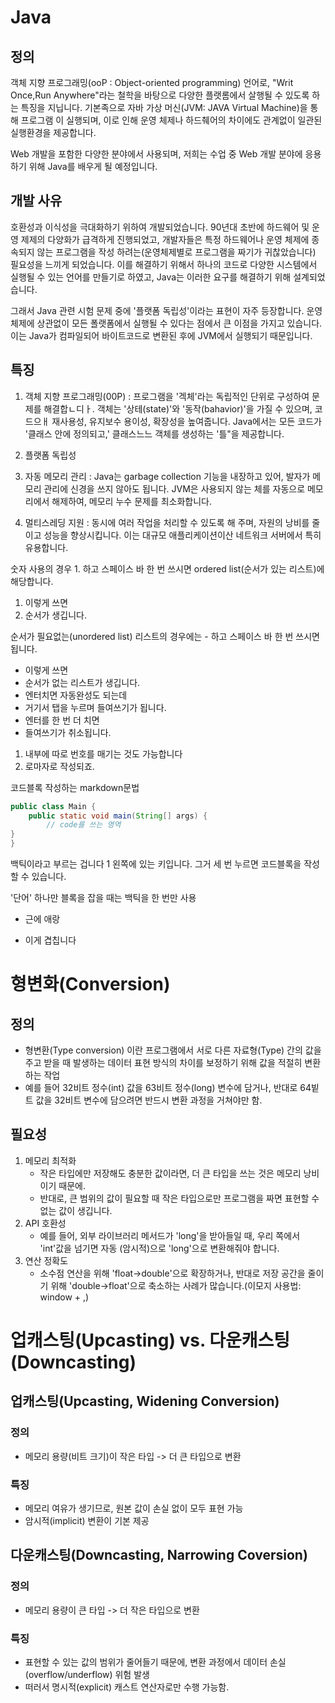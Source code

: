 # Java
## 정의
객체 지향 프로그래밍(ooP : Object-oriented programming) 언어로,
"Writ Once,Run Anywhere"라는 철학을 바탕으로 다양한 플랫롬에서
살행될 수 있도록 하는 특징을 지닙니다.
기본족으로 자바 가상 머신(JVM: JAVA Virtual Machine)을 통해 프로그램
이 실행되며, 이로 인해 운영 체제나 하드췌어의 차이에도 관계없이 일관된
실행환경을 제공합니다.

Web 개발을 포함한 다양한 분야에서 사용되며, 저희는 수업 중 Web 개발
분야에 응용하기 위해 Java를 배우게 될 예정입니다.

## 개발 사유
호환성과 이식성을 극대화하기 위하여 개발되었습니다.
90년대 초반에 하드웨어 및 운영 제제의 다양화가 급격하게 진행되었고,
개발자들은 특정 하드웨어나 운영 체제에 종속되지 않는 프로그램을 작성
하려는(운영체제별로 프로그램을 짜기가 귀찮았습니다) 필요성을 느끼게
되었습니다. 이를 해결하기 위해서 하나의 코드로 다양한 시스템에서 실행될
수 있는 언어를 만들기로 하였고, Java는 이러한 요구를 해결하기 위해
설계되었습니다.

그래서 Java 관련 시험 문제 중에 '플랫폼 독립성'이라는 표현이 자주
등장합니다. 운영 체제에 상관없이 모든 폴랫폼에서 실행될 수 있다는 점에서
큰 이점을 가지고 있습니다. 이는 Java가 컴파일되어 바이트코드로 변환된
후에 JVM에서 실행되기 때문입니다.


## 특징
1. 객체 지향 프로그래밍(00P) : 프로그램을 '겍체'라는 독립적인 단위로 구성하여
    문제를 해결합ㄴ디ㅏ. 객체는 '상테(state)'와 '동작(bahavior)'을 가질 수 
    있으며, 코드으ㅐ 재사용성, 유지보수 용이성, 확장성을 높여줍니다. 
    Java에서는 모든 코드가 '클래스 안에 정의되고,' 클래스느느 객체를 생성하는
    '틀"을 제공합니다.

2. 플랫폼 독립성
3. 자동 메모리 관리 : Java는 garbage collection 기능을 내장하고 있어,
   발자가 메모리 관리에 신경을 쓰지 않아도 됩니다. JVM은 사용되지 않는
   체를 자동으로 메모리에서 해제하여, 메모리 누수 문제를 최소화합니다.
4. 멀티스레딩 지원 : 동시에 여러 작업을 처리할 수 있도록 해 주며, 자원의
 낭비를 줄이고 성능을 향상시킵니다. 이는 대규모 애플리케이션이산 네트워크
 서버에서 특히 유용합니다.

숫자 사용의 경우 1. 하고 스페이스 바 한 번 쓰시면 
ordered list(순서가 있는 리스트)에 해당합니다.
1. 이렇게 쓰면
2. 순서가 생깁니다.


순서가 필요없는(unordered list) 리스트의 경우에는 - 하고
스페이스 바 한 번 쓰시면 됩니다.

- 이렇게 쓰면
- 순서가 없는 리스트가 생깁니다.
- 엔터치면 자동완성도 되는데
 - 거기서 탭을 누르며 들여쓰기가 됩니다.
 - 엔터를 한 번 더 치면
- 들여쓰기가 취소됩니다.
1. 내부에 따로 번호를 매기는 것도 가능합니다
2. 로마자로 작성되죠.

코드블록 작성하는 markdown문법

```java
public class Main {
    public static void main(String[] args) {
        // code를 쓰는 영역
}
}
```
백틱이라고 부르는 겁니다 1 왼쪽에 있는 키입니다.
그거 세 번 누르면 코드블록을 작성할 수 있습니다.

'단어' 하나만 블록을 잡을 때는 백틱을 한 번만 사용
* 근에 애랑
- 이게 겹칩니다

# 형변화(Conversion)
## 정의
- 형변환(Type conversion) 이란 프로그램에서 서로 다른 자료형(Type) 간의 값을 주고 받을 때 발생하는
  데이터 표현 방식의 차이를 보정하기 위해 값을 적절히 변환하는 작업
- 예를 들어 32비트 정수(int) 값을 63비트 정수(long) 변수에 담거나, 반대로 64빝트 값을 32비트 변수에
    담으려면 반드시 변환 과정을 거쳐야만 함.

## 필요성
1. 메모리 최적화
    - 작은 타입에만 저장해도 충분한 값이라면, 더 큰 타입을 쓰는 것은 메모리 낭비이기 때문에.
    - 반대로, 큰 범위의 값이 필요할 때 작은 타입으로만 프로그램을 짜면 표현할 수 없는 값이 생깁니다.
2. API 호환성
    - 예를 들어, 외부 라이브러리 메서드가 'long'을 받아들일 때, 우리 쪽에서 'int'값을 넘기면 자동
      (암시적)으로 'long'으로 변환해줘야 합니다.
3. 연산 정확도
    - 소수점 연산을 위해 'float->double'으로 확장하거나, 반대로 저장 공간을 줄이기 위해
   'double->float'으로 축소하는 사례가 많습니다.(이모지 사용법: window + ,)

# 업캐스팅(Upcasting) vs. 다운캐스팅(Downcasting)
## 업캐스팅(Upcasting, Widening Conversion)
### 정의
- 메모리 용량(비트 크기)이 작은 타입 -> 더 큰 타입으로 변환

### 특징
- 메모리 여유가 생기므로, 원본 값이 손실 없이 모두 표현 가능
- 암시적(implicit) 변환이 기본 제공

## 다운캐스팅(Downcasting, Narrowing Coversion)
### 정의
- 메모리 용량이 큰 타입 -> 더 작은 타입으로 변환

### 특징
- 표현할 수 있는 값의 범위가 줄어들기 때문에, 변환 과정에서 데이터 손실(overflow/underflow) 위험 발생
- 떠러서 명시적(explicit) 캐스트 연산자로만 수행 가능함.

